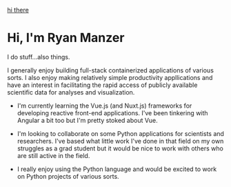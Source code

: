 [hi there](https://cdn.shopify.com/s/files/1/1061/1924/products/man_saying_hi_emoji_icon_ios10_large.png?v=1571606091 "Hello")

# Hi, I'm Ryan Manzer

I do stuff...also things.

I generally enjoy building full-stack containerized applications of various sorts. I also enjoy making relatively simple productivity appllications and have an interest in facilitating the rapid access of publicly available scientific data for analyses and visualization.

- I'm currently learning the Vue.js (and Nuxt.js) frameworks for developing reactive front-end applications. I've been tinkering with Angular a bit too but I'm pretty stoked about Vue.

- I'm looking to collaborate on some Python applications for scientists and researchers. I've based what little work I've done in that field on my own struggles as a grad student but it would be nice to work with others who are still active in the field.

- I really enjoy using the Python language and would be excited to work on Python projects of various sorts.
